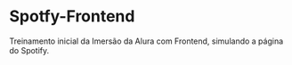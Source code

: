 ﻿# Spotfy-Frontend
Treinamento inicial da Imersão da Alura com Frontend, simulando a página do Spotify.
